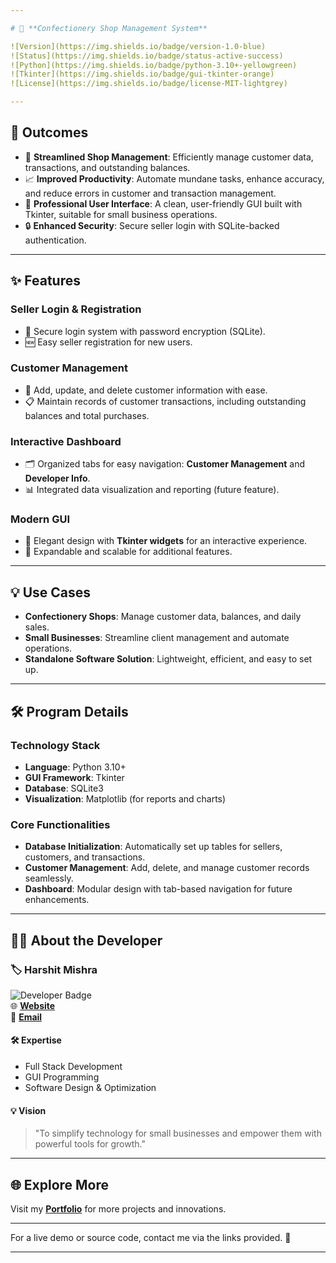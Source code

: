 ```yaml
---

# 🍬 **Confectionery Shop Management System**  

![Version](https://img.shields.io/badge/version-1.0-blue)  
![Status](https://img.shields.io/badge/status-active-success)  
![Python](https://img.shields.io/badge/python-3.10+-yellowgreen)  
![Tkinter](https://img.shields.io/badge/gui-tkinter-orange)  
![License](https://img.shields.io/badge/license-MIT-lightgrey)

---
```


## 🌟 **Outcomes**  
- 🏪 **Streamlined Shop Management**: Efficiently manage customer data, transactions, and outstanding balances.  
- 📈 **Improved Productivity**: Automate mundane tasks, enhance accuracy, and reduce errors in customer and transaction management.  
- 💼 **Professional User Interface**: A clean, user-friendly GUI built with Tkinter, suitable for small business operations.  
- 🔒 **Enhanced Security**: Secure seller login with SQLite-backed authentication.  

---

## ✨ **Features**  
### Seller Login & Registration  
- 🔑 Secure login system with password encryption (SQLite).  
- 🆕 Easy seller registration for new users.

### Customer Management  
- 👤 Add, update, and delete customer information with ease.  
- 📋 Maintain records of customer transactions, including outstanding balances and total purchases.

### Interactive Dashboard  
- 🗂 Organized tabs for easy navigation: **Customer Management** and **Developer Info**.  
- 📊 Integrated data visualization and reporting (future feature).  

### Modern GUI  
- 🎨 Elegant design with **Tkinter widgets** for an interactive experience.  
- 🚀 Expandable and scalable for additional features.

---

## 💡 **Use Cases**  
- **Confectionery Shops**: Manage customer data, balances, and daily sales.  
- **Small Businesses**: Streamline client management and automate operations.  
- **Standalone Software Solution**: Lightweight, efficient, and easy to set up.  

---

## 🛠️ **Program Details**  
### Technology Stack  
- **Language**: Python 3.10+  
- **GUI Framework**: Tkinter  
- **Database**: SQLite3  
- **Visualization**: Matplotlib (for reports and charts)

### Core Functionalities  
- **Database Initialization**: Automatically set up tables for sellers, customers, and transactions.  
- **Customer Management**: Add, delete, and manage customer records seamlessly.  
- **Dashboard**: Modular design with tab-based navigation for future enhancements.

---

## 👨‍💻 **About the Developer**  

### 🏷️ Harshit Mishra  
![Developer Badge](https://img.shields.io/badge/developer-Harshit_Mishra-brightgreen)  
🌐 **[Website](https://mishraharshit.vercel.app)**  
📧 **[Email](mailto:mishra9759harshit@gmail.com)**  

#### 🛠 Expertise  
- Full Stack Development  
- GUI Programming  
- Software Design & Optimization  

#### 💡 Vision  
> "To simplify technology for small businesses and empower them with powerful tools for growth."

---

## 🌐 **Explore More**  
Visit my **[Portfolio](https://mishraharshit.vercel.app)** for more projects and innovations.  

---

For a live demo or source code, contact me via the links provided. 🚀  

--- 
